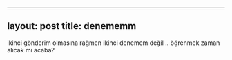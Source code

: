 ----
layout: post
title: denememm
----
ikinci gönderim olmasına rağmen ikinci denemem değil .. öğrenmek zaman alıcak mı
acaba?
